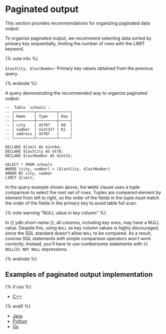 # Paginated output

This section provides recommendations for organizing paginated data output.

To organize paginated output, we recommend selecting data sorted by primary key sequentially, limiting the number of rows with the LIMIT keyword.



{% note info %}

`$lastCity, $lastNumber`: Primary key values obtained from the previous query.

{% endnote %}

A query demonstrating the recommended way to organize paginated output:

```yql
--  Table `schools`:
-- ┌─────────┬─────────┬─────┐
-- | Name    | Type    | Key |
-- ├─────────┼─────────┼─────┤
-- | city    | Utf8?   | K0  |
-- | number  | Uint32? | K1  |
-- | address | Utf8?   |     |
-- └─────────┴─────────┴─────┘

DECLARE $limit AS Uint64;
DECLARE $lastCity AS Utf8;
DECLARE $lastNumber AS Uint32;

SELECT * FROM schools
WHERE (city, number) > ($lastCity, $lastNumber)
ORDER BY city, number
LIMIT $limit;
```

In the query example shown above, the `WHERE` clause uses a tuple comparison to select the next set of rows. Tuples are compared element by element from left to right, so the order of the fields in the tuple must match the order of the fields in the primary key to avoid table full scan.

{% note warning "NULL value in key column" %}

In {{ ydb-short-name }}, all columns, including key ones, may have a NULL value. Despite this, using `NULL` as key column values is highly discouraged, since the SQL standard doesn't allow `NULL` to be compared. As a result, concise SQL statements with simple comparison operators won't work correctly. Instead, you'll have to use cumbersome statements with `IS NULL`/`IS NOT NULL` expressions.

{% endnote %}

## Examples of paginated output implementation

{% if oss %}

* [C++](https://github.com/ydb-platform/ydb/tree/main/ydb/public/sdk/cpp/examples/pagination)

{% endif %}
* [Java](https://github.com/ydb-platform/ydb-java-examples/tree/master/ydb-cookbook/src/main/java/tech/ydb/examples/pagination)
* [Python](https://github.com/ydb-platform/ydb-python-sdk/tree/main/examples/pagination)
* [Go](https://github.com/ydb-platform/ydb-go-examples/tree/master/pagination)
